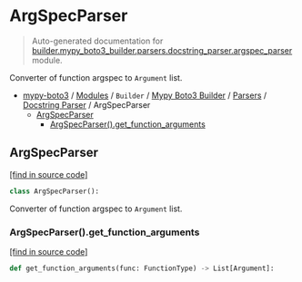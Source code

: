 # ArgSpecParser

> Auto-generated documentation for [builder.mypy_boto3_builder.parsers.docstring_parser.argspec_parser](https://github.com/vemel/mypy_boto3/blob/master/builder/mypy_boto3_builder/parsers/docstring_parser/argspec_parser.py) module.

Converter of function argspec to `Argument` list.

- [mypy-boto3](../../../../README.md#mypy_boto3) / [Modules](../../../../MODULES.md#mypy-boto3-modules) / `Builder` / [Mypy Boto3 Builder](../../index.md#mypy-boto3-builder) / [Parsers](../index.md#parsers) / [Docstring Parser](index.md#docstring-parser) / ArgSpecParser
    - [ArgSpecParser](#argspecparser)
        - [ArgSpecParser().get_function_arguments](#argspecparserget_function_arguments)

## ArgSpecParser

[[find in source code]](https://github.com/vemel/mypy_boto3/blob/master/builder/mypy_boto3_builder/parsers/docstring_parser/argspec_parser.py#L16)

```python
class ArgSpecParser():
```

Converter of function argspec to `Argument` list.

### ArgSpecParser().get_function_arguments

[[find in source code]](https://github.com/vemel/mypy_boto3/blob/master/builder/mypy_boto3_builder/parsers/docstring_parser/argspec_parser.py#L52)

```python
def get_function_arguments(func: FunctionType) -> List[Argument]:
```
